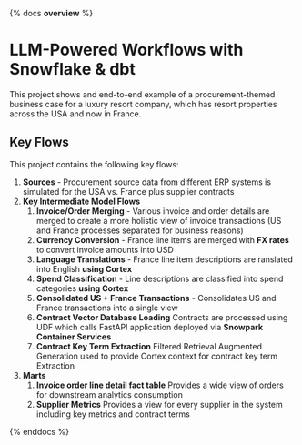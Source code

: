 {% docs __overview__ %}
# LLM-Powered Workflows with Snowflake & dbt

This project shows and end-to-end example of a procurement-themed business case for a luxury resort company, which has resort properties across the USA and now in France.

## Key Flows

This project contains the following key flows:

1. **Sources** - Procurement source data from different ERP systems is simulated for the USA vs. France plus supplier contracts
2. **Key Intermediate Model Flows**
    1. **Invoice/Order Merging** - Various invoice and order details are merged to create a more holistic view of invoice transactions (US and France processes separated for business reasons)
    2. **Currency Conversion** - France line items are merged with **FX rates** to convert invoice amounts into USD
    3. **Language Translations** - France line item descriptions are ranslated into English **using Cortex**
    4. **Spend Classification** - Line descriptions are classified into spend categories **using Cortex**
    5. **Consolidated US + France Transactions** - Consolidates US and France transactions into a single view 
    6. **Contract Vector Database Loading** Contracts are processed using UDF which calls FastAPI application deployed via **Snowpark Container Services**
    7. **Contract Key Term Extraction** Filtered Retrieval Augmented Generation used to provide Cortex context for contract key term Extraction
3. **Marts**
    1. **Invoice order line detail fact table** Provides a wide view of orders for downstream analytics consumption
    1. **Supplier Metrics** Provides a view for every supplier in the system including key metrics and contract terms

{% enddocs %}